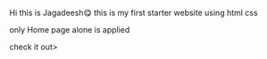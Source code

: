 Hi this is Jagadeesh😋
this is my first starter website using html css 

only Home page alone is applied 

check it out>
